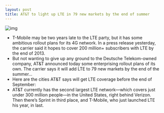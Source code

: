 ```yaml
---
layout: post
title: AT&T to light up LTE in 79 new markets by the end of summer
---
```

![img](http://media.idownloadblog.com/wp-content/uploads/2012/11/ATT-building-logo-001.jpg)
* T-Mobile may be two years late to the LTE party, but it has some ambitious rollout plans for its 4G network. In a press release yesterday, the carrier said it hopes to cover 200 million+ subscribers with LTE by the end of 2013.
* But not wanting to give up any ground to the Deutsche Telekom-owned company, AT&T announced today some enterprising rollout plans of its own. The carrier says it will add LTE to 79 new markets by the end of the summer…
* Here are the cities AT&T says will get LTE coverage before the end of September:
* AT&T currently has the second largest LTE network—which covers just under 300 million people—in the United States, right behind Verizon. Then there’s Sprint in third place, and T-Mobile, who just launched LTE his year, in last.

